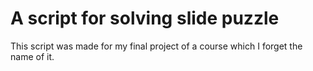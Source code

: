 # A script for solving slide puzzle
This script was made for my final project of a course which I forget the name of it.
